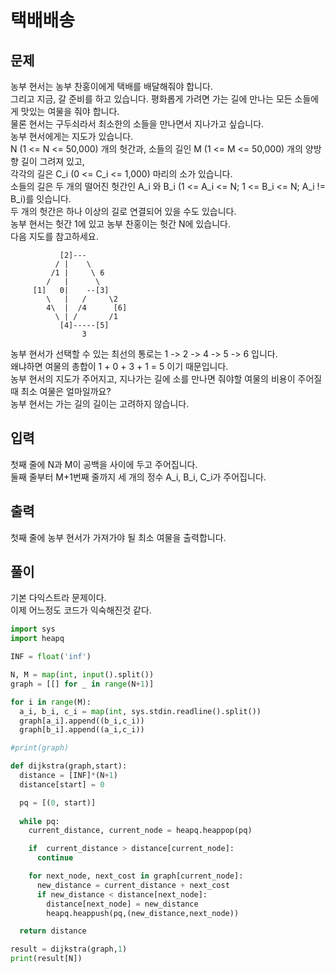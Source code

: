 # 택배배송

## 문제
농부 현서는 농부 찬홍이에게 택배를 배달해줘야 합니다.  </br>
그리고 지금, 갈 준비를 하고 있습니다. 평화롭게 가려면 가는 길에 만나는 모든 소들에게 맛있는 여물을 줘야 합니다. </br>
물론 현서는 구두쇠라서 최소한의 소들을 만나면서 지나가고 싶습니다. </br>
농부 현서에게는 지도가 있습니다. </br>
N (1 <= N <= 50,000) 개의 헛간과, 소들의 길인 M (1 <= M <= 50,000) 개의 양방향 길이 그려져 있고, </br>
각각의 길은 C_i (0 <= C_i <= 1,000) 마리의 소가 있습니다.  </br>
소들의 길은 두 개의 떨어진 헛간인 A_i 와 B_i (1 <= A_i <= N; 1 <= B_i <= N; A_i != B_i)를 잇습니다. </br>
두 개의 헛간은 하나 이상의 길로 연결되어 있을 수도 있습니다.  </br>
농부 현서는 헛간 1에 있고 농부 찬홍이는 헛간 N에 있습니다. </br>
다음 지도를 참고하세요. </br>
```
           [2]---  
          / |    \  
         /1 |     \ 6  
        /   |      \  
     [1]   0|    --[3]  
        \   |   /     \2  
        4\  |  /4      [6]  
          \ | /       /1  
           [4]-----[5]   
                3
```
                
농부 현서가 선택할 수 있는 최선의 통로는 1 -> 2 -> 4 -> 5 -> 6 입니다.  </br>
왜냐하면 여물의 총합이 1 + 0 + 3 + 1 = 5 이기 때문입니다. </br>
농부 현서의 지도가 주어지고, 지나가는 길에 소를 만나면 줘야할 여물의 비용이 주어질 때 최소 여물은 얼마일까요? </br>
농부 현서는 가는 길의 길이는 고려하지 않습니다. </br>

## 입력
첫째 줄에 N과 M이 공백을 사이에 두고 주어집니다. </br>
둘째 줄부터 M+1번째 줄까지 세 개의 정수 A_i, B_i, C_i가 주어집니다. </br>

## 출력
첫째 줄에 농부 현서가 가져가야 될 최소 여물을 출력합니다.

## 풀이
기본 다익스트라 문제이다. </br>
이제 어느정도 코드가 익숙해진것 같다. </br>
```python
import sys
import heapq

INF = float('inf')

N, M = map(int, input().split())
graph = [[] for _ in range(N+1)]

for i in range(M):
  a_i, b_i, c_i = map(int, sys.stdin.readline().split())
  graph[a_i].append((b_i,c_i))
  graph[b_i].append((a_i,c_i))

#print(graph)

def dijkstra(graph,start):
  distance = [INF]*(N+1)
  distance[start] = 0

  pq = [(0, start)]
  
  while pq:
    current_distance, current_node = heapq.heappop(pq)

    if  current_distance > distance[current_node]:
      continue

    for next_node, next_cost in graph[current_node]:
      new_distance = current_distance + next_cost
      if new_distance < distance[next_node]:
        distance[next_node] = new_distance
        heapq.heappush(pq,(new_distance,next_node))

  return distance

result = dijkstra(graph,1)
print(result[N])
```
